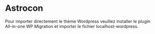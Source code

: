 # Astrocon
Pour importer directement le thème Wordpress veuillez installer le plugin All-in-one WP Migration et importer le fichier localhost-wordpress.
